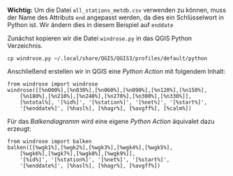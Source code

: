 **Wichtig:** Um die Datei `all_stations_metdb.csv` verwenden zu können, muss der Name des Attributs `end` angepasst werden, da dies ein Schlüsselwort in Python ist.
Wir ändern dies in diesem Beispiel auf `enddate`

Zunächst kopieren wir die Datei `windrose.py` in das QGIS Python Verzeichnis.
```
cp windrose.py ~/.local/share/QGIS/QGIS3/profiles/default/python
```
Anschließend erstellen wir in QGIS eine *Python Action* mit folgendem Inhalt:
```
from windrose import windrose
windrose([[%n000%],[%n030%],[%n060%],[%n090%],[%n120%],[%n150%],
    [%n180%],[%n210%],[%n240%],[%n270%],[%n300%],[%n330%]],
    [%ntotal%], '[%id%]', '[%station%]', '[%net%]', '[%start%]',
    '[%enddate%]', [%hasl%], [%hagr%], [%avgff%], [%calm%])
```
Für das *Balkendiagramm* wird eine eigene *Python Action* äquivalet dazu erzeugt:
```
from windrose import balken
balken([[%wgk1%],[%wgk2%],[%wgk3%],[%wgk4%],[%wgk5%],
    [%wgk6%],[%wgk7%],[%wgk8%],[%wgk9%]],
    '[%id%]', '[%station%]', '[%net%]', '[%start%]',
    '[%enddate%]', [%hasl%], [%hagr%], [%avgff%])
```
